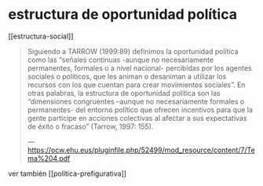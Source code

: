# estructura de oportunidad política
[[estructura-social]]

>Siguiendo a TARROW (1999:89) definimos la oportunidad política como las “señales continuas -aunque no necesariamente permanentes, formales o a nivel nacional- percibidas por los agentes sociales o políticos, que les animan o desaniman a utilizar los recursos con los que cuentan para crear movimientos sociales”. En otras palabras, la estructura de oportunidad política son las “dimensiones congruentes –aunque no necesariamente formales o permanentes- del entorno político que ofrecen incentivos para que la gente participe en acciones colectivas al afectar a sus expectativas de éxito o fracaso” (Tarrow, 1997: 155).
>
>— https://ocw.ehu.eus/pluginfile.php/52499/mod_resource/content/7/Tema%204.pdf

ver también [[politica-prefigurativa]]